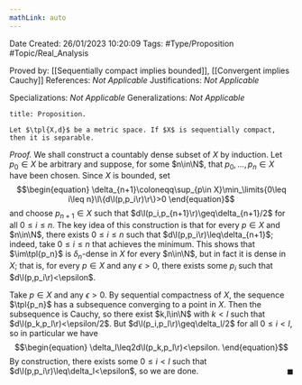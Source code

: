 ```yaml
---
mathLink: auto
---
```


<div class="topSpace"></div>

Date Created: 26/01/2023 10:20:09
Tags: #Type/Proposition #Topic/Real_Analysis

Proved by: [[Sequentially compact implies bounded]], [[Convergent implies Cauchy]]
References: <i>Not Applicable</i>
Justifications: <i>Not Applicable</i>

Specializations: <i>Not Applicable</i>
Generalizations: <i>Not Applicable</i>

``` ad-Proposition
title: Proposition.

Let $\tpl{X,d}$ be a metric space. If $X$ is sequentially compact, then it is separable.

```

<i>Proof.</i> We shall construct a countably dense subset of $X$ by induction. Let $p_0\in X$ be arbitrary and suppose, for some $n\in\N$, that $p_0,\dots,p_n\in X$ have been chosen. Since $X$ is bounded, set
$$\begin{equation}
    \delta_{n+1}\coloneqq\sup_{p\in X}\min_\limits{0\leq i\leq n}\l\{d\l(p,p_i\r)\r\}>0
\end{equation}$$
and choose $p_{n+1}\in X$ such that $d\l(p_i,p_{n+1}\r)\geq\delta_{n+1}/2$ for all $0\leq i\leq n$. The key idea of this construction is that for every $p\in X$ and $n\in\N$, there exists $0\leq i\leq n$ such that $d\l(p,p_i\r)\leq\delta_{n+1}$; indeed, take $0\leq i\leq n$ that achieves the minimum. This shows that $\im\tpl{p_n}$ is $\delta_n$-dense in $X$ for every $n\in\N$, but in fact it is dense in $X$; that is, for every $p\in X$ and any $\epsilon>0$, there exists some $p_i$ such that $d\l(p,p_i\r)<\epsilon$.

Take $p\in X$ and any $\epsilon>0$. By sequential compactness of $X$, the sequence $\tpl{p_n}$ has a subsequence converging to a point in $X$. Then the subsequence is Cauchy, so there exist $k,l\in\N$ with $k<l$ such that $d\l(p_k,p_l\r)<\epsilon/2$. But $d\l(p_i,p_l\r)\geq\delta_l/2$ for all $0\leq i<l$, so in particular we have
$$\begin{equation}
    \delta_l\leq2d\l(p_k,p_l\r)<\epsilon.
\end{equation}$$
By construction, there exists some $0\leq i<l$ such that $d\l(p,p_i\r)\leq\delta_l<\epsilon$, so we are done.<span style="float:right;">$\blacksquare$</span>
